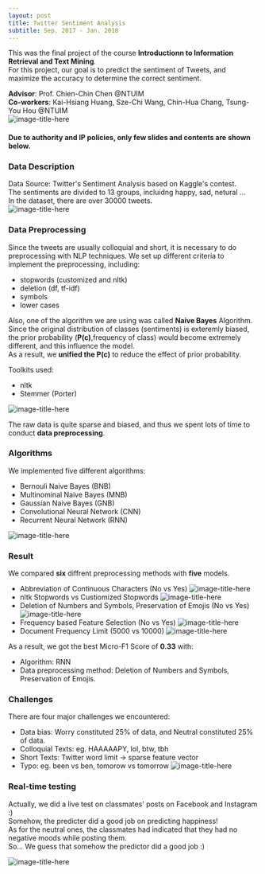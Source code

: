 ```yaml
---
layout: post
title: Twitter Sentiment Analysis
subtitle: Sep. 2017 - Jan. 2018 
---
```

This was the final project of the course **Introductionn to Information Retrieval and Text Mining**.  
For this project, our goal is to predict the sentiment of Tweets, and maximize the accuracy to determine the correct sentiment.

**Advisor**: Prof. Chien-Chin Chen @NTUIM  
**Co-workers**: Kai-Hsiang Huang, Sze-Chi Wang, Chin-Hua Chang, Tsung-You Hou @NTUIM  
![image-title-here](/IR/1.png)  

#### Due to authority and IP policies, only few slides and contents are shown below.

### Data Description  
Data Source: Twitter's Sentiment Analysis based on Kaggle's contest.  
The sentiments are divided to 13 groups, incluidng happy, sad, netural ...  
In the dataset, there are over 30000 tweets.  
![image-title-here](/IR/2.png)  

### Data Preprocessing
Since the tweets are usually colloquial and short, it is necessary to do preprocessing with NLP techniques.
We set up different criteria to implement the preprocessing, including:
- stopwords (customized and nltk)
- deletion (df, tf-idf) 
- symbols
- lower cases
  
Also, one of the algorithm we are using was called **Naive Bayes** Algorithm.  
Since the original distribution of classes (sentiments) is exteremly biased, the prior probability (**P(c)**,frequency of class) would become extremely different, and this influence the model.  
As a result, we **unified the P(c)** to reduce the effect of prior probability.

Toolkits used:
- nltk
- Stemmer (Porter)

![image-title-here](/IR/3.png)  
  
The raw data is quite sparse and biased, and thus we spent lots of time to conduct **data preprocessing**.   

### Algorithms
We implemented five different algorithms:  
- Bernouli Naive Bayes (BNB)
- Multinominal Naive Bayes (MNB)
- Gaussian Naive Bayes (GNB)
- Convolutional Neural Network (CNN)
- Recurrent Neural Network (RNN)  

![image-title-here](/IR/4.png)  
 
### Result  
We compared **six** diffrent preprocessing methods with **five** models.  
- Abbreviation of Continuous Characters (No vs Yes)
![image-title-here](/IR/5.png)  
- nltk Stopwords vs Custiomized Stopwords
![image-title-here](/IR/6.png)  
- Deletion of Numbers and Symbols, Preservation of Emojis (No vs Yes)
![image-title-here](/IR/7.png)  
- Frequency based Feature Selection (No vs Yes)
![image-title-here](/IR/8.png)  
- Document Frequency Limit (5000 vs 10000)
![image-title-here](/IR/9.png)    
  
As a result, we got the best Micro-F1 Score of **0.33** with:
- Algorithm: RNN
- Data preprocessing method: Deletion of Numbers and Symbols, Preservation of Emojis.

### Challenges 
There are four major challenges we encountered:
- Data bias: Worry constituted 25% of data, and Neutral constituted 25% of data.
- Colloquial Texts: eg. HAAAAAPY, lol, btw, tbh 
- Short Texts: Twitter word limit -> sparse feature vector
- Typo: eg. been vs ben, tomorow vs tomorrow
![image-title-here](/IR/10.png)   

### Real-time testing
Actually, we did a live test on classmates' posts on Facebook and Instagram :)  
Somehow, the predicter did a good job on predicting happiness!  
As for the neutral ones, the classmates had indicated that they had no negative moods while posting them.  
So... We guess that somehow the predictor did a good job :)  

![image-title-here](/IR/11.png) 

